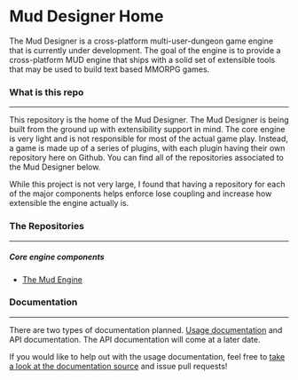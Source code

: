 # Mud Designer Home

The Mud Designer is a cross-platform multi-user-dungeon game engine that is currently under development. The goal of the engine is to provide a cross-platform MUD engine that ships with a solid set of extensible tools that may be used to build text based MMORPG games.

### What is this repo
---
This repository is the home of the Mud Designer. The Mud Designer is being built from the ground up with extensibility support in mind. The core engine is very light and is not responsible for most of the actual game play. Instead, a game is made up of a series of plugins, with each plugin having their own repository here on Github. You can find all of the repositories associated to the Mud Designer below.

While this project is not very large, I found that having a repository for each of the major components helps enforce lose coupling and increase how extensible the engine actually is.

### The Repositories
---
##### Core engine components
- [The Mud Engine](https://github.com/MudDesigner/MudDesigner.Engine)

### Documentation
---
There are two types of documentation planned. [Usage documentation](http://muddesigner.readthedocs.org/en/latest/) and API documentation. The API documentation will come at a later date.

If you would like to help out with the usage documentation, feel free to [take a look at the documentation source](https://github.com/MudDesigner/Docs) and issue pull requests!
